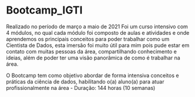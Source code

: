 # Bootcamp_IGTI
Realizado no período de março a maio de 2021
Foi um curso intensivo com 4 módulos, no qual cada módulo foi composto de aulas e atividades e onde aprendemos os principais conceitos para poder trabalhar como um Cientista de Dados, esta imersão foi muito útil para mim pois pude estar em contato com muitas pessoas da área, compartilhando conhecimento e ideias, além de poder ter uma visão panorâmica de como é trabalhar na área.

O Bootcamp tem como objetivo abordar de forma intensiva conceitos e práticas da ciência de dados, habilitando o(a) aluno(a) para atuar profissionalmente na área - Duração: 144 horas (10 semanas)
